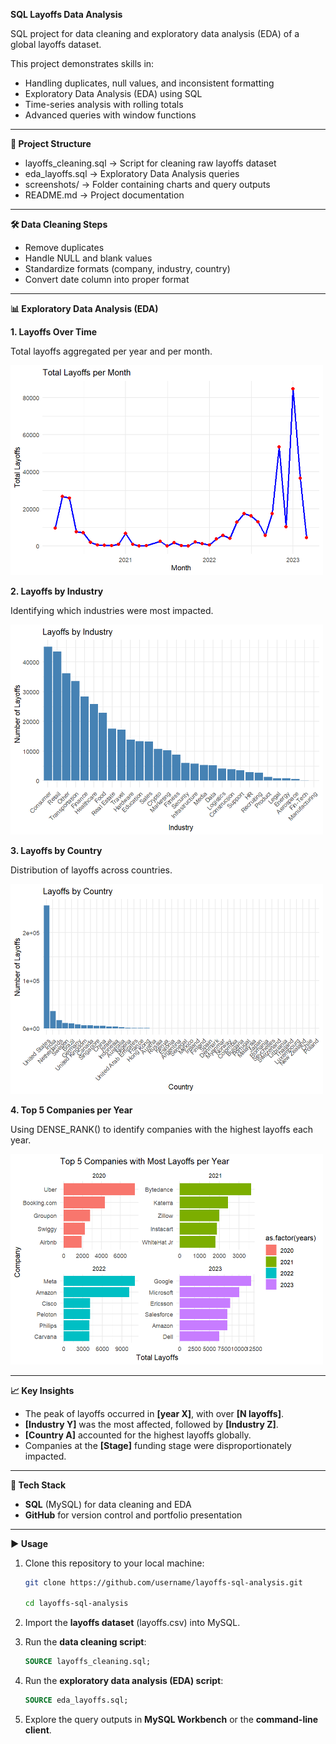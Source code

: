 **SQL Layoffs Data Analysis**

SQL project for data cleaning and exploratory data analysis (EDA) of a global layoffs dataset.

This project demonstrates skills in:
* Handling duplicates, null values, and inconsistent formatting
* Exploratory Data Analysis (EDA) using SQL
* Time-series analysis with rolling totals
* Advanced queries with window functions

---

**📂 Project Structure**
* layoffs_cleaning.sql → Script for cleaning raw layoffs dataset
* eda_layoffs.sql → Exploratory Data Analysis queries
* screenshots/ → Folder containing charts and query outputs
* README.md → Project documentation

---

**🛠️ Data Cleaning Steps**
* Remove duplicates
* Handle NULL and blank values
* Standardize formats (company, industry, country)
* Convert date column into proper format

---

**📊 Exploratory Data Analysis (EDA)**

**1. Layoffs Over Time**

Total layoffs aggregated per year and per month.

<img src="screenshots/Total%20Layoffs.png" alt="Total Layoffs" width="500"/>


**2. Layoffs by Industry**

Identifying which industries were most impacted.

<img src="screenshots/Layoffs%20by%20Industry.png" alt="Layoffs by Industry" width="500"/>

**3. Layoffs by Country**

Distribution of layoffs across countries.

<img src="screenshots/Layoffs%20by%20Country.png" alt="Layoffs by Country" width="500"/>

**4. Top 5 Companies per Year**

Using DENSE_RANK() to identify companies with the highest layoffs each year.

<img src="screenshots/Top%205%20Companies.png" alt="Top 5 Companies" width="500"/>

---

**📈 Key Insights**
* The peak of layoffs occurred in **[year X]**, with over **[N layoffs]**.
* **[Industry Y]** was the most affected, followed by **[Industry Z]**.
* **[Country A]** accounted for the highest layoffs globally.
* Companies at the **[Stage]** funding stage were disproportionately impacted.

---

**🚀 Tech Stack**
* **SQL** (MySQL) for data cleaning and EDA
* **GitHub** for version control and portfolio presentation

---

**▶️ Usage**
1. Clone this repository to your local machine:
   ```bash
   git clone https://github.com/username/layoffs-sql-analysis.git
   
   cd layoffs-sql-analysis

2. Import the **layoffs dataset** (layoffs.csv) into MySQL.

3. Run the **data cleaning script**:
   ```sql
   SOURCE layoffs_cleaning.sql;

4. Run the **exploratory data analysis (EDA) script**:
   ```sql
   SOURCE eda_layoffs.sql;

5. Explore the query outputs in **MySQL Workbench** or the **command-line client**.

